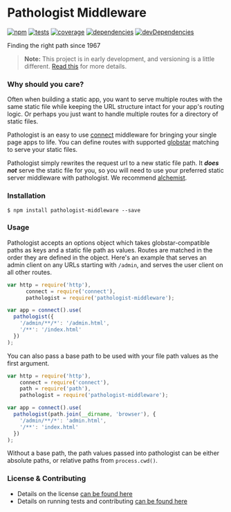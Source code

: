 # Pathologist Middleware

[![npm](http://img.shields.io/npm/v/pathologist-middleware.svg?style=flat)](https://badge.fury.io/js/pathologist-middleware) [![tests](http://img.shields.io/travis/carrot/pathologist-middleware/master.svg?style=flat)](https://travis-ci.org/carrot/pathologist-middleware)
[![coverage](http://img.shields.io/coveralls/carrot/pathologist-middleware.svg?style=flat)](https://coveralls.io/r/carrot/pathologist-middleware)
[![dependencies](http://img.shields.io/gemnasium/carrot/pathologist-middleware.svg?style=flat)](https://david-dm.org/carrot/pathologist-middleware)
[![devDependencies](https://img.shields.io/david/dev/carrot/pathologist-middleware.svg)](https://gemnasium.com/carrot/pathologist-middleware)




Finding the right path since 1967

> **Note:** This project is in early development, and versioning is a little different. [Read this](http://markup.im/#q4_cRZ1Q) for more details.

### Why should you care?

Often when building a static app, you want to serve multiple routes with the same static file while keeping the URL structure intact for your app's routing logic. Or perhaps you just want to handle multiple routes for a directory of static files.

Pathologist is an easy to use [connect](https://github.com/senchalabs/connect) middleware for bringing your single page apps to life. You can define routes with supported [globstar](https://github.com/isaacs/node-glob) matching to serve your static files.

Pathologist simply rewrites the request url to a new static file path. It ___does not___ serve the static file for you, so you will need to use your preferred static server middleware with pathologist. We recommend [alchemist](https://github.com/carrot/alchemist-middleware).

### Installation

`$ npm install pathologist-middleware --save`

### Usage

Pathologist accepts an options object which takes globstar-compatible paths as keys and a static file path as values. Routes are matched in the order they are defined in the object. Here's an example that serves an admin client on any URLs starting with `/admin`, and serves the user client on all other routes.

```javascript
var http = require('http'),
      connect = require('connect'),
      pathologist = require('pathologist-middleware');

var app = connect().use(
  pathologist({
    '/admin/**/*': '/admin.html',
    '/**': '/index.html'
  })
);
```

You can also pass a base  path to be used with your file path values as the first argument.

```javascript
var http = require('http'),
    connect = require('connect'),
    path = require('path'),
    pathologist = require('pathologist-middleware');

var app = connect().use(
  pathologist(path.join(__dirname, 'browser'), {
    '/admin/**/*': 'admin.html',
    '/**': 'index.html'
  })
);
```

Without a base path, the path values passed into pathologist can be either absolute paths, or relative paths from `process.cwd()`.

### License & Contributing

- Details on the license [can be found here](LICENSE.md)
- Details on running tests and contributing [can be found here](contributing.md)
